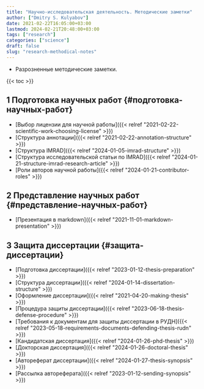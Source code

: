 ```yaml
---
title: "Научно-исследовательская деятельность. Методические заметки"
author: ["Dmitry S. Kulyabov"]
date: 2021-02-22T16:05:00+03:00
lastmod: 2024-02-21T20:48:00+03:00
tags: ["research"]
categories: ["science"]
draft: false
slug: "research-methodical-notes"
---
```


-   Разрозненные методические заметки.

<!--more-->

{{< toc >}}


## <span class="section-num">1</span> Подготовка научных работ {#подготовка-научных-работ}

-   [Выбор лицензии для научной работы]({{< relref "2021-02-22-scientific-work-choosing-license" >}})
-   [Структура аннотации]({{< relref "2021-02-22-annotation-structure" >}})
-   [Структура IMRAD]({{< relref "2024-01-05-imrad-structure" >}})
-   [Структура исследовательской статьи по IMRAD]({{< relref "2024-01-21-structure-imrad-research-article" >}})
-   [Роли авторов научной работы]({{< relref "2024-01-21-contributor-roles" >}})


## <span class="section-num">2</span> Представление научных работ {#представление-научных-работ}

-   [Презентация в markdown]({{< relref "2021-11-01-markdown-presentation" >}})


## <span class="section-num">3</span> Защита диссертации {#защита-диссертации}

-   [Подготовка диссертации]({{< relref "2023-01-12-thesis-preparation" >}})
-   [Структура диссертации]({{< relref "2024-01-14-dissertation-structure" >}})
-   [Оформление диссертации]({{< relref "2021-04-20-making-thesis" >}})
-   [Процедура защиты диссертации]({{< relref "2023-06-18-thesis-defense-procedure" >}})
-   [Требования к документам для защиты диссертации в РУДН]({{< relref "2023-05-18-requirements-documents-defending-thesis-rudn" >}})
-   [Кандидатская диссертация]({{< relref "2024-01-26-phd-thesis" >}})
-   [Докторская диссертация]({{< relref "2024-01-26-doctoral-thesis" >}})
-   [Автореферат диссертации]({{< relref "2024-01-27-thesis-synopsis" >}})
-   [Рассылка автореферата]({{< relref "2023-01-12-sending-synopsis" >}})
